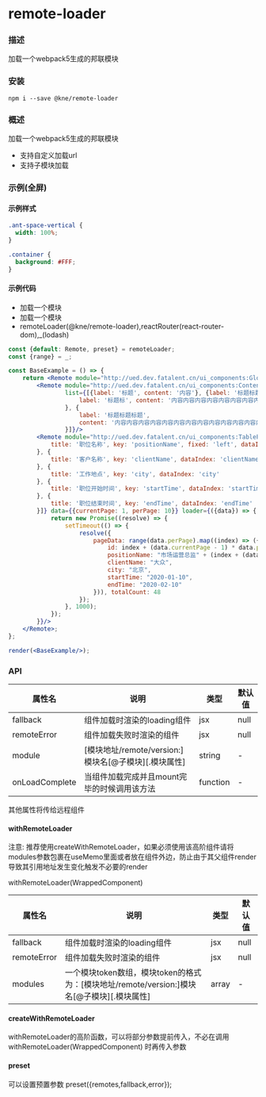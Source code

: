 
# remote-loader


### 描述

加载一个webpack5生成的邦联模块


### 安装

```shell
npm i --save @kne/remote-loader
```


### 概述

加载一个webpack5生成的邦联模块

* 支持自定义加载url
* 支持子模块加载


### 示例(全屏)


#### 示例样式

```scss
.ant-space-vertical {
  width: 100%;
}

.container {
  background: #FFF;
}
```

#### 示例代码

- 加载一个模块
- 加载一个模块
- remoteLoader(@kne/remote-loader),reactRouter(react-router-dom),_(lodash)

```jsx
const {default: Remote, preset} = remoteLoader;
const {range} = _;

const BaseExample = () => {
    return <Remote module="http://ued.dev.fatalent.cn/ui_components:Global">
        <Remote module="http://ued.dev.fatalent.cn/ui_components:Content"
                list={[{label: '标题', content: '内容'}, {label: '标题标题', content: '内容内容'}, {
                    label: '标题标', content: '内容内容内容内容内容内容内容内容内容内容'
                }, {
                    label: '标题标题标题',
                    content: '内容内容内容内容内容内容内容内容内容内容内容内容内容内容内容内容内容内容内容内容内容内容内容内容内容内容内容内容内容内容内容内容内容内容内容内容内容内容内容内容内容内容内容内容内容内容内容内容内容内容内容内容内容内容内容内容内容内容内容内容内容内容内容内容内容内容内容内容内容内容内容内容内容内容内容内容内容内容内容内容内容内容内容内容内容内容内容内容内容内容内容内容内容内容内容内容内容内容内容内容'
                }]}/>
        <Remote module="http://ued.dev.fatalent.cn/ui_components:TablePage" columns={[{
            title: '职位名称', key: 'positionName', fixed: 'left', dataIndex: 'positionName'
        }, {
            title: '客户名称', key: 'clientName', dataIndex: 'clientName'
        }, {
            title: '工作地点', key: 'city', dataIndex: 'city'
        }, {
            title: '职位开始时间', key: 'startTime', dataIndex: 'startTime'
        }, {
            title: '职位结束时间', key: 'endTime', dataIndex: 'endTime'
        }]} data={{currentPage: 1, perPage: 10}} loader={({data}) => {
            return new Promise((resolve) => {
                setTimeout(() => {
                    resolve({
                        pageData: range(data.perPage).map((index) => ({
                            id: index + (data.currentPage - 1) * data.perPage + 1,
                            positionName: "市场运营总监" + (index + (data.currentPage - 1) * data.perPage + 1),
                            clientName: "大众",
                            city: "北京",
                            startTime: "2020-01-10",
                            endTime: "2020-02-10"
                        })), totalCount: 48
                    });
                }, 1000);
            });
        }}/>
    </Remote>;
};

render(<BaseExample/>);

```


### API

| 属性名          | 说明                                     |类型| 默认值  |
|--------------|----------------------------------------| --- |------|
| fallback     | 组件加载时渲染的loading组件                      |jsx| null |
| remoteError  | 组件加载失败时渲染的组件                           |jsx|null|
| module       | [模块地址/remote/version:]模块名[@子模块][.模块属性] |string|-|
| onLoadComplete| 当组件加载完成并且mount完毕的时候调用该方法               |function|-|

其他属性将传给远程组件

#### withRemoteLoader

注意: 推荐使用createWithRemoteLoader，如果必须使用该高阶组件请将modules参数包裹在useMemo里面或者放在组件外边，防止由于其父组件render导致其引用地址发生变化触发不必要的render

withRemoteLoader(WrappedComponent)

| 属性名            | 说明                       | 类型     | 默认值  |
|----------------|--------------------------|--------|------|
| fallback       | 组件加载时渲染的loading组件        | jsx    | null |
| remoteError    | 组件加载失败时渲染的组件             | jsx    |null|
| modules        | 一个模块token数组，模块token的格式为：[模块地址/remote/version:]模块名[@子模块][.模块属性] | array  |-|

#### createWithRemoteLoader

withRemoteLoader的高阶函数，可以将部分参数提前传入，不必在调用withRemoteLoader(WrappedComponent) 时再传入参数

#### preset

可以设置预置参数 preset({remotes,fallback,error});



